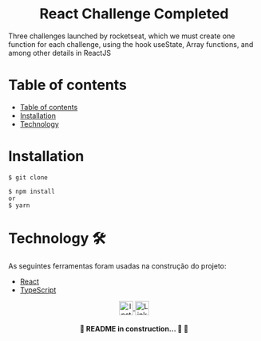 <h1 align="center"> React Challenge Completed</h1>

<p> Three challenges launched by rocketseat, which we must create one function for each challenge, using the hook useState, Array functions, and among other details in ReactJS</p>

Table of contents
=================
<!--ts-->
   * [Table of contents](#table-of-contents)
   * [Installation](#installattion)
   * [Technology](#technology)
<!--te-->

Installation
============
```
$ git clone
```

```
$ npm install
or
$ yarn
```


Technology 🛠
==========
As seguintes ferramentas foram usadas na construção do projeto:
- [React](https://pt-br.reactjs.org/)
- [TypeScript](https://www.typescriptlang.org/)

<p align="center"> 
  <a href="https://www.instagram.com/kevin.pizarro.cruz/" target="blank">
    <img align="center" src="https://www.flaticon.com/svg/vstatic/svg/2111/2111463.svg?token=exp=1614983781~hmac=8105d0eecb45623ad7563762d1126ea1" alt="Insta" height="28px" width="28px" />
  </a>
  <a href="https://www.linkedin.com/in/kevin-marlon-pizarro-cruz-22b369208/" target="blank">
    <img align="center" src="https://www.flaticon.com/svg/vstatic/svg/1409/1409945.svg?token=exp=1615137279~hmac=393f8e4529e0df8a65d970a8fd68ece4" alt="Linkedin" height="28px" width="28px" />
  </a>
</p>

<h4 align="center"> 
	🚧 README in construction... 🚀 🚧
</h4>
